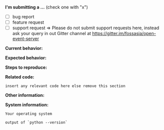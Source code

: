 
**I'm submitting a ...**  (check one with "x")
- [ ] bug report
- [ ] feature request
- [ ] support request => Please do not submit support requests here, instead ask your query in out Gitter channel at https://gitter.im/fossasia/open-event-server

**Current behavior:**
<!-- Describe how the bug manifests. -->

**Expected behavior:**
<!-- Describe what the behavior would be without the bug. -->

**Steps to reproduce:**
<!-- If you are able to illustrate the bug or feature request with an example, please provide steps to reproduce -->

**Related code:**

```
insert any relevant code here else remove this section
```

**Other information:**
<!-- List any other information that is relevant to your issue. Stack traces, related issues, suggestions on how to fix, Stack Overflow links, forum links, etc. -->

**System information:** 

<!-- Add information about the system your facing this bug on. If you think this is irrelevant or if it's a UI bug or a feature request, please remove this section -->

```
Your operating system
```

```
output of `python --version`
```
